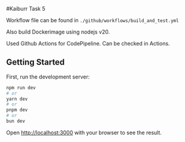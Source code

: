 #Kaiburr Task 5

Workflow file can be found in 
```./github/workflows/build_and_test.yml```

Also build Dockerimage using nodejs v20.

Used Github Actions for CodePipeline.
Can be checked in Actions.

## Getting Started

First, run the development server:

```bash
npm run dev
# or
yarn dev
# or
pnpm dev
# or
bun dev
```

Open [http://localhost:3000](http://localhost:3000) with your browser to see the result.
